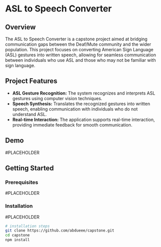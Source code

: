 # ASL to Speech Converter

## Overview

The ASL to Speech Converter is a capstone project aimed at bridging communication gaps between the Deaf/Mute community and the wider population. This project focuses on converting American Sign Language (ASL) gestures into written speech, allowing for seamless communication between individuals who use ASL and those who may not be familiar with sign language.

## Project Features

- **ASL Gesture Recognition:** The system recognizes and interprets ASL gestures using computer vision techniques.
- **Speech Synthesis:** Translates the recognized gestures into written speech, enabling communication with individuals who do not understand ASL.
- **Real-time Interaction:** The application supports real-time interaction, providing immediate feedback for smooth communication.

## Demo

#PLACEHOLDER

## Getting Started

### Prerequisites

#PLACEHOLDER

### Installation

#PLACEHOLDER

```bash
# installation steps
git clone https://github.com/abdueee/capstone.git
cd capstone
npm install

